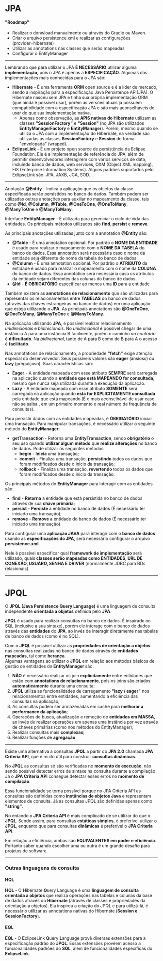 # JPA  

#### "Roadmap"  
- Realizar o donwload manualmente ou através do Gradle ou Maven.
- Criar o arquivo persistence.xml e realizar as configurações (provider=hibernate)  
- Utilizar as annotations nas classes que serão mapeadas  
- Configurar o EntityManager  

---

Lembrando que para utilizar o JPA **É NECESSÁRIO** utilizar alguma **implementação**, pois o JPA é apenas a **ESPECIFICAÇÃO**. Algumas das implementações mais conhecidas para o JPA são:  
- **Hibernate** - É uma ferramenta **ORM** open source e é a líder de mercado, sendo a inspiração para a especificação Java Persistence API(JPA). O Hibernate nasceu sem JPA e tinha sua própria implementação ORM (que ainda é possível usar), porém as versões atuais já possuem compatibilidade com a especificação JPA e são mais aconselháveis de usar do que sua implementação nativa.  
  - Apenas como observação, as **APIS nativas do Hibernate** utilizam as classes **"SessionFactory"** e **"Session"** (no JPA são utilizados **EntityManagerFactory** e **EntityManager**). Porém, mesmo quando se utiliza o JPA com a implementação do Hibernate, na verdade são utilizadas as classes **SessionFactory** e **Session** de forma "envelopada" (wraped).
- **EclipseLink** - É um projeto open source de persistência da Eclipse Foundation. Ele é a implementação de referência do JPA, além de permitir desenvolvedores interagirem com vários serviços de data, incluindo banco de dados, web services, OXM (Object XML mapping), EIS (Enterprise Information Systems). Alguns padrões suportados pelo EclipseLink são: JPA, JAXB, JCA, SOD.

---

Anotação **@Entity** - Indica a aplicação que os objetos da classe especificada serão persistidos no banco de dados. Também podem ser utilizadas outras anotações para auxiliar 
no mapeamento da classe, tais como **@Id**, **@Column**, **@Table**, **@OneToOne**, **@OneToMany**, **@ManyToOne** e **@ManyToMany**.  

Interface **EntityManager** - É utilizada para gerenciar o ciclo de vida das entidades. Os principais métodos utilizados são **find**, **persist** e **remove**.

As principais anotações utilizadas junto com a annotation **@Entity** são:  

- **@Table** - É uma annotation opcional. Por padrão o **NOME DA ENTIDADE** é usado para realizar o mapeamento com o **NOME DA TABELA** do banco de dados. Essa annotation será 
necessária caso o nome da entidade seja diferente do nome da tabela do banco de dados.  
- **@Column** - É uma annotation opcional. Por padrão o **ATRIBUTO** da entidade é usado para realizar o mapeamento com o nome da **COLUNA** do banco de dados. Essa annotation
será necessária caso os atributos da entidade sejam diferentes das colunas do banco de dados.  
- **@Id** - **É OBRIGATÓRIO** especificar ao menos uma **ID** para a entidade  

Também existem as **annotations de relacionamento** que são utilizadas para representar os relacionamentos entre **TABELAS** do banco de dados (através das chaves estrangeiras 
no banco de dados) em uma aplicação que esteja utilizando o **JPA**. As principais annotations são **@OneToOne**, **@OneToMany**, **@ManyToOne** e **@ManyToMany**.  

Na aplicação utilizando **JPA**, é possível realizar relacionamento *unidirecionais* e *bidirecionais*. No *unidirecional* é possível chegar de uma instância A para uma 
instância B facilmente, porém o caminho *ao contrário* é **dificultado**. Na *bidirecional*, tanto de A para B como de B para A o acesso é **facilitado**.  

Nas annotations de relacionamento, a propriedade **"fetch"** exige atenção especial do desenvolvedor. Seus possíveis valores são **eager** (ansioso) ou **lazy** (preguiçoso). 
Suas características são:  
- **Eager** - A entidade mapeada com esse atributo **SEMPRE** será carregada na aplicação quando a **entidade que está MAPEANDO for consultada**, mesmo que nunca seja utilizada 
durante a execução da aplicação.
- **Lazy** - A entidade mapeada com esse atributo **SOMENTE** será carregada na aplicação quando **esta for EXPLICITAMENTE consultada** pela entidade que está mapeando (É o mais 
aconselhável de usar caso não se saiba , em um primeiro momento o real número de frequência de consultas).  

Para persistir dados com as entidades mapeadas, é **ÓBRIGATÓRIO** iniciar uma transação. Para manipular transações, é necessário utilizar o seguinte método do **EntityManager**:  
- **getTransaction** - Retorna uma **EntityTransaction**, sendo **obrigatório** o seu uso quando **utilizar algum método** que **realize alterações** no banco de dados. Pode 
utilizar os seguintes métodos:  
  - **begin** - **Inicia** uma transação;  
  - **commit** - Finaliza uma transação, **persistindo** todos os dados que foram modificados desde o início da transação;  
  - **rollback** - Finaliza uma transação, **revertendo** todos os dados que foram modificados desde o início da transação.  

Os principais métodos do **EntityManager** para interagir com as entidades são:  
- **find** - **Retorna** a entidade que está persistida no banco de dados através de sua **chave primária**;  
- **persist** - **Persiste** a entidade no banco de dados (É necessário ter iniciado uma transação);  
- **remove** - **Remove** a entidade do banco de dados (É necessário ter iniciado uma transação).  

Para configurar uma **aplicação JAVA** para interagir com o **banco de dados** usando as **especificações do JPA**, será necessário configurar o arquivo **persistence.xml**.  

Nele é possível especificar qual **framework de implementação** será utilizado, quais **classes serão mapeadas como ENTIDADES, URL DE CONEXÃO, USUÁRO, SENHA E DRIVER** (normalmente JDBC para BDs relacionais).

---

# JPQL  

O **JPQL (Java Persistence Query Language)** é uma linguagem de consulta independente **orientada a objetos** definida pelo **JPA**.  

**JPQL** é usado para realizar consultas no banco de dados. É inspirado no SQL (inclusive a sua sintaxe), porém ele interage com o banco de dados através das **entidades** do **JPA**, ao invés de interagir diretamente nas tabelas de banco de dados (como é no SQL).  

Com o **JPQL** é possível utilizar as **propriedades de orientação a objetos** nas consultas realizadas no banco de dados através de **entidades mapeadas**, tal como **herança**.  
Algumas vantagens ao utilizar o **JPQL** em relação aos métodos básicos de gestão de entidades do **EntityManager** são:  
1) **NÃO** é necessário realizar os join **explicitamente** entre entidades que estão com **annotations de relacionamento**, pois os joins são criados **automaticamente** durante uma consulta;  
2) **JPQL** utiliza as funcionalidades de carregamento **"lazy / eager"** nos relacionamentos entre entidades, aumentando a eficiência das consultas na aplicação;  
3) As consultas podem ser armazenadas em cache para **melhorar a performance da aplicação**;  
4) Operações de busca, atualização e remoção de **entidades em MASSA**, ao invés de realizar operações em apenas uma instância por vez através de chaves primárias (como nos métodos do EntityManager);  
5) Realizar consultas mais **complexas**;  
6) Realizar funções de **agregação**.  

---

Existe uma alternativa a consultas **JPQL** a partir do **JPA 2.0** chamada **JPA Criteria API**, que é muito útil para construir **consultas dinâmicas**.  

No **JPQL** as consultas só são verificadas no **momento de execução**, não sendo possível detectar erros de sintaxe na consulta durante a compilação. Já o **JPA Criteria API** consegue detectar esses erros no **momento de compilação**.  

Essa funcionalidade se torna possível porque no JPA Criteria API as consultas são definidas como **instâncias de objetos Java** e representam elementos de consulta. Já as consultas JPQL são definidas apenas como **"string"**.  

No entando o **JPA Criteria API** é mais complicado de se utilizar do que o **JPQL**. Sendo assim, para consultas **estáticas simples**, é preferível utilizar o **JPQL**, enquanto que para consultas **dinâmicas** é preferível o **JPA Criteria API**.  

Em relação a eficiência, ambas são **EQUIVALENTES em poder e eficiência**. Portanto saber quando escolher uma ou outra é um grande desafio para projetos de software.  

---

### Outras linguagens de consulta  

#### HQL  
**HQL** - O **H**ibernate **Q**uery **L**anguage é uma **linguagem de consulta orientada a objetos** que realiza operações nas tabelas e colunas da base de dados através do **Hibernate** (através de classes e propriedades da orientação a objetos). Ela inspirou a criação do JPQL e para utilizá-lá, é necessário utilizar as annotations nativas do Hibernate (**Session e SessionFactory**).  

#### EQL  
**EQL** - O **E**clipseLink **Q**uery **L**anguage provê diversas extensões para a especificação padrão do **JPQL**. Essas extensões provêem acesso a funcionalidades padrões do **SQL**, além de funcionalidades específicas do **EclipseLink**.
